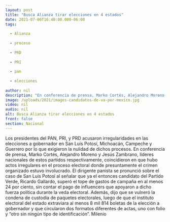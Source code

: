 ```yaml
---
layout: post
title: "Busca Alianza tirar elecciones en 4 estados"
date: 2021-07-06T16:40:00.000-06:00
tags:
  
  - Alianza
  
  - proceso
  
  - PRD
  
  - PRI
  
  - pan
  
  - elecciones
  
author: nil
description: "En conferencia de prensa, Marko Cortés, Alejandro Moreno y Jesús Zambrano, líderes nacionales de estos partidos respectivamente, coincidieron en que hubo actos irregulares en el proceso electoral"
image: /uploads/2021/images-candidatos-de-va-por-mexico.jpg
video: nil
audio: nil
alt: Busca Alianza tirar elecciones en 4 estados
front: false
section: Nacional
---
```


Los presidentes del PAN, PRI, y PRD acusaron irregularidades en las elecciones a gobernador en San Luis Potosí, Michoacán, Campeche y Guerrero por lo que exigieron la nulidad de dichos procesos. En conferencia de prensa, Marko Cortés, Alejandro Moreno y Jesús Zambrano, líderes nacionales de estos partidos respectivamente, coincidieron en que hubo actos irregulares en el proceso electoral donde presuntamente el crimen organizado estuvo involucrado.
El dirigente panista se pronunció sobre el caso de San Luis Potosí al señalar que ya el entonces candidato del Partido Verde, Ricardo Gallardo, superó el tope de gastos de campaña en al menos 24 por ciento, sin contar el pago de influencers que apoyaron a dicho fuerza política durante la veda electoral. 
Además, dijo que se vulneró la condena de custodia de paquetes electorales, luego de que el instituto electoral del estado extraviara al menos 8 mil 814 boletas de la elección a gobernador y que circularon dos formatos diferentes de actas, uno con folio y “otro sin ningún tipo de identificación”. 
Milenio